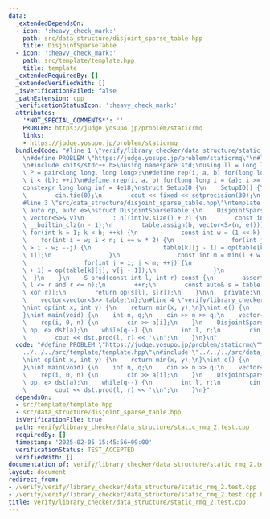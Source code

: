 ```yaml
---
data:
  _extendedDependsOn:
  - icon: ':heavy_check_mark:'
    path: src/data_structure/disjoint_sparse_table.hpp
    title: DisjointSparseTable
  - icon: ':heavy_check_mark:'
    path: src/template/template.hpp
    title: template
  _extendedRequiredBy: []
  _extendedVerifiedWith: []
  _isVerificationFailed: false
  _pathExtension: cpp
  _verificationStatusIcon: ':heavy_check_mark:'
  attributes:
    '*NOT_SPECIAL_COMMENTS*': ''
    PROBLEM: https://judge.yosupo.jp/problem/staticrmq
    links:
    - https://judge.yosupo.jp/problem/staticrmq
  bundledCode: "#line 1 \"verify/library_checker/data_structure/static_rmq_2.test.cpp\"\
    \n#define PROBLEM \"https://judge.yosupo.jp/problem/staticrmq\"\n#line 2 \"src/template/template.hpp\"\
    \n#include <bits/stdc++.h>\nusing namespace std;\nusing ll = long long;\nusing\
    \ P = pair<long long, long long>;\n#define rep(i, a, b) for(long long i = (a);\
    \ i < (b); ++i)\n#define rrep(i, a, b) for(long long i = (a); i >= (b); --i)\n\
    constexpr long long inf = 4e18;\nstruct SetupIO {\n    SetupIO() {\n        ios::sync_with_stdio(0);\n\
    \        cin.tie(0);\n        cout << fixed << setprecision(30);\n    }\n} setup_io;\n\
    #line 3 \"src/data_structure/disjoint_sparse_table.hpp\"\ntemplate <typename S,\
    \ auto op, auto e>\nstruct DisjointSparseTable {\n    DisjointSparseTable(const\
    \ vector<S>& v)\n        : n((int)v.size() + 2) {\n        const int b = 32 -\
    \ __builtin_clz(n - 1);\n        table.assign(b, vector<S>(n, e()));\n       \
    \ for(int k = 1; k < b; ++k) {\n            const int w = (1 << k);\n        \
    \    for(int i = w; i < n; i += w * 2) {\n                for(int j = i - 1; j\
    \ > i - w; --j) {\n                    table[k][j - 1] = op(table[k][j], v[j -\
    \ 1]);\n                }\n                const int m = min(i + w - 1, n - 1);\n\
    \                for(int j = i; j < m; ++j) {\n                    table[k][j\
    \ + 1] = op(table[k][j], v[j - 1]);\n                }\n            }\n      \
    \  }\n    }\n    S prod(const int l, int r) const {\n        assert(0 <= l and\
    \ l <= r and r <= n);\n        ++r;\n        const auto& s = table[31 - __builtin_clz(l\
    \ xor r)];\n        return op(s[l], s[r]);\n    }\n\n   private:\n    int n;\n\
    \    vector<vector<S>> table;\n};\n#line 4 \"verify/library_checker/data_structure/static_rmq_2.test.cpp\"\
    \nint op(int x, int y) {\n    return min(x, y);\n}\nint e() {\n    return 1e9;\n\
    }\nint main(void) {\n    int n, q;\n    cin >> n >> q;\n    vector<int> a(n);\n\
    \    rep(i, 0, n) {\n        cin >> a[i];\n    }\n    DisjointSparseTable<int,\
    \ op, e> dst(a);\n    while(q--) {\n        int l, r;\n        cin >> l >> r;\n\
    \        cout << dst.prod(l, r) << '\\n';\n    }\n}\n"
  code: "#define PROBLEM \"https://judge.yosupo.jp/problem/staticrmq\"\n#include \"\
    ../../../src/template/template.hpp\"\n#include \"../../../src/data_structure/disjoint_sparse_table.hpp\"\
    \nint op(int x, int y) {\n    return min(x, y);\n}\nint e() {\n    return 1e9;\n\
    }\nint main(void) {\n    int n, q;\n    cin >> n >> q;\n    vector<int> a(n);\n\
    \    rep(i, 0, n) {\n        cin >> a[i];\n    }\n    DisjointSparseTable<int,\
    \ op, e> dst(a);\n    while(q--) {\n        int l, r;\n        cin >> l >> r;\n\
    \        cout << dst.prod(l, r) << '\\n';\n    }\n}"
  dependsOn:
  - src/template/template.hpp
  - src/data_structure/disjoint_sparse_table.hpp
  isVerificationFile: true
  path: verify/library_checker/data_structure/static_rmq_2.test.cpp
  requiredBy: []
  timestamp: '2025-02-05 15:45:56+09:00'
  verificationStatus: TEST_ACCEPTED
  verifiedWith: []
documentation_of: verify/library_checker/data_structure/static_rmq_2.test.cpp
layout: document
redirect_from:
- /verify/verify/library_checker/data_structure/static_rmq_2.test.cpp
- /verify/verify/library_checker/data_structure/static_rmq_2.test.cpp.html
title: verify/library_checker/data_structure/static_rmq_2.test.cpp
---
```

